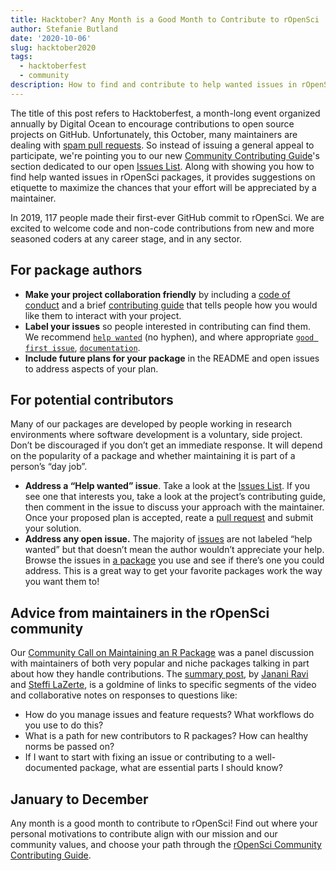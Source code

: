 ```yaml
---
title: Hacktober? Any Month is a Good Month to Contribute to rOpenSci
author: Stefanie Butland
date: '2020-10-06'
slug: hacktober2020
tags:
  - hacktoberfest
  - community
description: How to find and contribute to help wanted issues in rOpenSci packages
---
```


The title of this post refers to Hacktoberfest, a month-long event organized annually by Digital Ocean to encourage contributions to open source projects on GitHub. 
Unfortunately, this October, many maintainers are dealing with [spam pull requests](https://blog.domenic.me/hacktoberfest/). 
So instead of issuing a general appeal to participate, we're pointing you to our new [Community Contributing Guide](https://contributing.ropensci.org/)'s section dedicated to our open [Issues List](https://contributing.ropensci.org/resources.html#issues).
Along with showing you how to find help wanted issues in rOpenSci packages, it provides suggestions on etiquette to maximize the chances that your effort will be appreciated by a maintainer.  

In 2019, 117 people made their first-ever GitHub commit to rOpenSci. We are excited to welcome code and non-code contributions from new and more seasoned coders at any career stage, and in any sector. 

## For package authors 

- **Make your project collaboration friendly** by including a [code of conduct](https://devguide.ropensci.org/collaboration.html#code-of-conduct) and a brief [contributing guide](https://devguide.ropensci.org/collaboration.html#friendlyfiles) that tells people how you would like them to interact with your project.
- **Label your issues** so people interested in contributing can find them. We recommend [`help wanted`](https://github.com/search?q=org%3Aropensci+label%3A%22help+wanted%22+state%3Aopen&type=Issues) (no hyphen), and where appropriate [`good first issue`](https://github.com/search?q=org%3Aropensci+label%3A%22good+first+issue%22+state%3Aopen&type=Issues), [`documentation`](https://github.com/search?q=org%3Aropensci+label%3A%22documentation%22+state%3Aopen&type=Issues).
- **Include future plans for your package** in the README and open issues to address aspects of your plan.


## For potential contributors

Many of our packages are developed by people working in research environments where software development is a voluntary, side project. Don’t be discouraged if you don’t get an immediate response. It will depend on the popularity of a package and whether maintaining it is part of a person’s “day job”.

- **Address a “Help wanted” issue**. Take a look at the [Issues List](https://github.com/search?q=org%3Aropensci+label%3A%22help+wanted%22+state%3Aopen&type=Issues). If you see one that interests you, take a look at the project’s contributing guide, then comment in the issue to discuss your approach with the maintainer. Once your proposed plan is accepted, reate a [pull request](#channels-github) and submit your solution.
- **Address any open issue.** The majority of [issues](https://github.com/search?q=org%3Aropensci+state%3Aopen&type=Issues) are not labeled “help wanted” but that doesn’t mean the author wouldn’t appreciate your help. Browse the issues in [a package](https://ropensci.org/packages/) you use and see if there’s one you could address. This is a great way to get your favorite packages work the way you want them to!

## Advice from maintainers in the rOpenSci community

Our [Community Call on Maintaining an R Package](/blog/2020/07/14/commcall-maintaining-pkg/) was a panel discussion with maintainers of both very popular and niche packages talking in part about how they handle contributions. The [summary post](/blog/2020/07/14/commcall-maintaining-pkg/), by [Janani Ravi](/author/janani-ravi/) and [Steffi LaZerte](/author/steffi-lazerte/), is a goldmine of links to specific segments of the video and collaborative notes on responses to questions like:
- How do you manage issues and feature requests? What workflows do you use to do this? 
- What is a path for new contributors to R packages? How can healthy norms be passed on? 
- If I want to start with fixing an issue or contributing to a well-documented package, what are essential parts I should know?

## January to December

Any month is a good month to contribute to rOpenSci! Find out where your personal motivations to contribute align with our mission and our community values, and choose your path through the [rOpenSci Community Contributing Guide](https://contributing.ropensci.org/).
